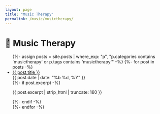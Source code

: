 ```yaml
---
layout: page
title: "Music Therapy"
permalink: /music/musictherapy/
---
```


# 💙 Music Therapy

<ul class="apm-post-list">
  {%- assign posts = site.posts | where_exp: "p", "p.categories contains 'musictherapy' or p.tags contains 'musictherapy'" -%}
  {%- for post in posts -%}
    <li class="apm-post-item">
      <a class="apm-post-title" href="{{ post.url | relative_url }}">{{ post.title }}</a>
      <div class="apm-post-meta">
        <time datetime="{{ post.date | date_to_xmlschema }}">{{ post.date | date: "%b %d, %Y" }}</time>
      </div>
      {%- if post.excerpt -%}<p class="apm-post-excerpt">{{ post.excerpt | strip_html | truncate: 160 }}</p>{%- endif -%}
    </li>
  {%- endfor -%}
</ul>
